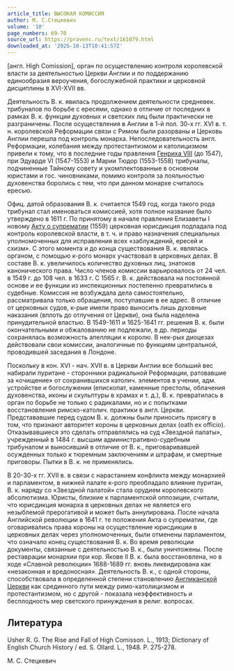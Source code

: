 ```yaml
---
article_title: ВЫСОКАЯ КОМИССИЯ
author: М. С.Стецкевич
volume: '10'
page_numbers: 69-70
source_url: https://pravenc.ru/text/161079.html
downloaded_at: '2025-10-13T10:41:57Z'
---
```


[англ. High Comission], орган по осуществлению контроля королевской власти за деятельностью Церкви Англии и по поддержанию единообразия вероучения, богослужебной практики и церковной дисциплины в XVI-XVII вв.

Деятельность В. к. явилась продолжением деятельности средневек. трибуналов по борьбе с ересями, однако в отличие от последних в рамках В. к. функции духовных и светских лиц были практически не разграничены. После осуществления в Англии в 1-й пол. 30-х гг. XVI в. т. н. королевской Реформации связи с Римом были разорваны и Церковь Англии перешла под контроль монарха. Непоследовательность англ. Реформации, колебания между протестантизмом и католицизмом привели к тому, что в последние годы правления [Генриха VIII](<https://pravenc.ru/text/Генриха VIII.html>) (до 1547), при Эдуарде VI (1547-1553) и Марии Тюдор (1553-1558) трибуналы, подчиненные Тайному совету и укомплектованные в основном юристами и гос. чиновниками, помимо контроля за лояльностью духовенства боролись с тем, что при данном монархе считалось ересью.

Офиц. датой образования В. к. считается 1549 год, когда такого рода трибунал стал именоваться комиссией, хотя полное название было утверждено в 1611 г. По принятому в начале правления Елизаветы I новому [Акту о супрематии](<https://pravenc.ru/text/Акту о супрематии.html>) (1559) церковная юрисдикция подпадала под контроль королевской власти, в т. ч. и право назначения специальных уполномоченных для исправления всех «заблуждений, ересей и схизм». С этого момента и до конца существования В. к. являлась органом, с помощью к-рого монарх участвовал в церковных делах. В составе В. к. увеличилось количество духовных лиц, знатоков канонического права. Число членов комиссии варьировалось от 24 чел. в 1549 г. до 108 чел. в 1633 г. С 1565 г. В. к. действовала на постоянной основе и ее функции из инспекционных постепенно превратились в судебные. Комиссия не возбуждала дела самостоятельно, рассматривала только обращения, поступавшие в ее адрес. В отличие от церковных судов, к-рые имели право выносить лишь духовные наказания (вплоть до отлучения от Церкви), она была наделена принудительной властью. В 1549-1611 и 1625-1641 гг. решения В. к. были окончательными и обжалованию не подлежали, в др. периоды сохранялась возможность апелляции к королю. В нек-рых диоцезах действовали свои комиссии, аналогичные по функциям центральной, проводившей заседания в Лондоне.

Поскольку в кон. XVI - нач. XVII в. в Церкви Англии все больший вес набирали пуритане - сторонники радикальной Реформации, ратовавшие за «очищение» от сохранившихся католич. элементов в учении, адм. устройстве и богослужении (епископат, каменные престолы, облачения духовенства, иконы и скульптуры в храмах и т. д.), В. к. превратилась в орган по борьбе не только с радикалами, но и с попытками восстановления римско-католич. практики в англ. Церкви. Представавшие перед судом В. к. должны были приносить присягу в том, что признают авторитет короны в церковных делах (oath ex officio). Отказывавшиеся это сделать отправлялись на суд «Звездной палаты», учрежденный в 1484 г. высшим административно-судебным трибуналом и выносивший в отличие от В. к., приговаривавшей осужденных только к тюремным заключениям и штрафам, и смертные приговоры. Пытки в В. к. не применялись.

В 20-30-х гг. XVII в. в связи с нарастанием конфликта между монархией и парламентом, в нижней палате к-рого преобладало влияние пуритан, В. к. наряду со «Звездной палатой» стала орудием королевского абсолютизма. Юристы, близкие к парламентской оппозиции, считали, что юрисдикция монарха в церковных делах не является его незыблемой прерогативой и может быть аннулирована. После начала Английской революции в 1641 г. те положения Акта о супрематии, где оговаривались права короны на осуществление юрисдикции в церковных делах через уполномоченных, были отменены парламентом, что означало конец существования В. к. Во время революции документы, связанные с деятельностью В. к., были уничтожены. После реставрации монархии при кор. Якове II В. к. была восстановлена, но в ходе «Славной революции» 1688-1689 гг. вновь ликвидирована как «незаконная и вредоносная». Деятельность В. к., с одной стороны, способствовала в определенной степени становлению [Англиканской Церкви](<https://pravenc.ru/text/Англиканской Церкви.html>) как срединного пути между римо-католицизмом и протестантизмом, но с другой - показала неэффективность и бесплодность мер светского принуждения в религ. вопросах.

## Литература

Usher R. G. The Rise and Fall of High Comisson. L., 1913; Dictionary of English Church History / ed. S. Ollard. L., 1948. P. 275-278.

М. С.  Стецкевич
